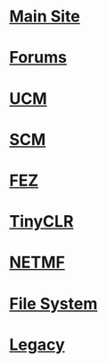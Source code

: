 # [Main Site](https://www.ghielectronics.com/)
# [Forums](https://forums.ghielectronics.com/)
# [UCM](hardware/ucm/intro.md)
# [SCM](hardware/scm/intro.md)
# [FEZ](hardware/fez/intro.md)
# [TinyCLR](software/tinyclr/intro.md)
# [NETMF](software/netmf/intro.md)
# [File System](hardware/filesystem/intro.md)
# [Legacy](legacy/intro.md)
